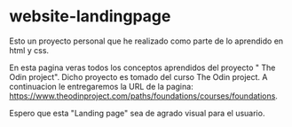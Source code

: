 # website-landingpage
Esto un proyecto personal que he realizado como parte de lo aprendido en html y css.

En esta pagina veras todos los conceptos aprendidos del proyecto " The Odin project".
Dicho proyecto es tomado del curso The Odin project. A continuacion le entregaremos la
URL de la pagina: https://www.theodinproject.com/paths/foundations/courses/foundations.

Espero que esta "Landing page" sea de agrado visual para el usuario.